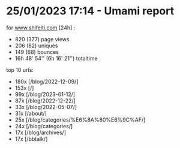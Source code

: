 # 25/01/2023 17:14 - Umami report
for www.shifeiti.com [24h] :

 - 820 (377) page views
 - 206 (82) uniques
 - 149 (68) bounces
 - 16h 48' 54'' (6h 16' 21'') totaltime


top 10 urls:
 - 180x [/blog/2022-12-09/]
 - 153x [/]
 - 99x [/blog/2023-01-12/]
 - 87x [/blog/2022-12-22/]
 - 33x [/blog/2022-05-07/]
 - 31x [/about/]
 - 25x [/blog/categories/%E6%8A%80%E6%9C%AF/]
 - 24x [/blog/categories/]
 - 17x [/blog/archives/]
 - 17x [/bbtalk/]


